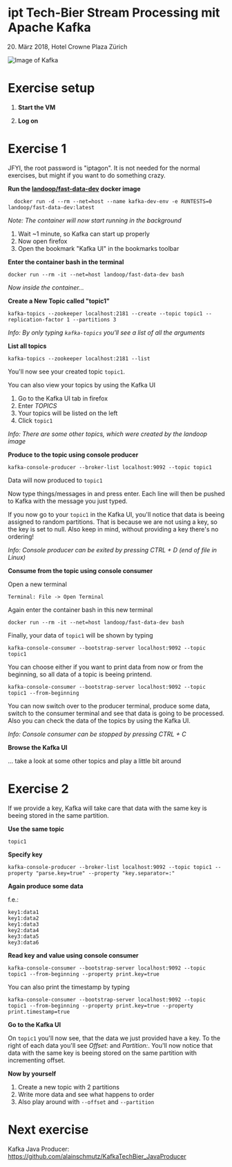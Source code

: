 # ipt Tech-Bier Stream Processing mit Apache Kafka
20. März 2018, Hotel Crowne Plaza Zürich



![Image of Kafka](https://www.codecentric.de/files/2015/12/logo.png)


# Exercise setup

1. **Start the VM**

2. **Log on**

# Exercise 1

JFYI, the root password is "iptagon". It is not needed for the normal exercises, but might if you want to do something crazy.

**Run the [landoop/fast-data-dev](https://github.com/Landoop/fast-data-dev) docker image**

```
  docker run -d --rm --net=host --name kafka-dev-env -e RUNTESTS=0 landoop/fast-data-dev:latest
```

_Note: The container will now start running in the background_

1. Wait ~1 minute, so Kafka can start up properly
1. Now open firefox
1. Open the bookmark "Kafka UI" in the bookmarks toolbar

**Enter the container bash in the terminal**

```
docker run --rm -it --net=host landoop/fast-data-dev bash
```

_Now inside the container..._

**Create a New Topic called "topic1"**
```
kafka-topics --zookeeper localhost:2181 --create --topic topic1 --replication-factor 1 --partitions 3
```
_Info: By only typing `kafka-topics` you'll see a list of all the arguments_

**List all topics**
```
kafka-topics --zookeeper localhost:2181 --list
```
You'll now see your created topic `topic1`.

You can also view your topics by using the Kafka UI

1. Go to the Kafka UI tab in firefox 
1. Enter _TOPICS_
1. Your topics will be listed on the left
1. Click `topic1`

_Info: There are some other topics, which were created by the landoop image_

**Produce to the topic using console producer**
```
kafka-console-producer --broker-list localhost:9092 --topic topic1
```
Data will now produced to `topic1`

Now type things/messages in and press enter. Each line will then be pushed to Kafka with the message you just typed.

If you now go to your `topic1` in the Kafka UI, you'll notice that data is beeing assigned to random partitions. That is because we are not using a key, so the key is set to null. Also keep in mind, without providing a key there's no ordering!

_Info: Console producer can be exited by pressing CTRL + D (end of file in Linux)_

**Consume from the topic using console consumer**

Open a new terminal

`Terminal: File -> Open Terminal`

Again enter the container bash in this new terminal

```
docker run --rm -it --net=host landoop/fast-data-dev bash
```

Finally, your data of `topic1` will be shown by typing

```
kafka-console-consumer --bootstrap-server localhost:9092 --topic topic1
```

You can choose either if you want to print data from now or from the beginning, so all data of a topic is beeing printend.

```
kafka-console-consumer --bootstrap-server localhost:9092 --topic topic1 --from-beginning
```

You can now switch over to the producer terminal, produce some data, switch to the consumer terminal and see that data is going to be processed. Also you can check the data of the topics by using the Kafka UI.

_Info: Console consumer can be stopped by pressing CTRL + C_


**Browse the Kafka UI** 

... take a look at some other topics and play a little bit around 

# Exercise 2

If we provide a key, Kafka will take care that data with the same key is beeing stored in the same partition.

**Use the same topic**

`topic1`

**Specify key**

```
kafka-console-producer --broker-list localhost:9092 --topic topic1 --property "parse.key=true" --property "key.separator=:"
```

**Again produce some data**

f.e.:

```
key1:data1
key1:data2
key1:data3
key2:data4
key3:data5
key3:data6
```

**Read key and value using console consumer**


```
kafka-console-consumer --bootstrap-server localhost:9092 --topic topic1 --from-beginning --property print.key=true
```

You can also print the timestamp by typing

```
kafka-console-consumer --bootstrap-server localhost:9092 --topic topic1 --from-beginning --property print.key=true --property print.timestamp=true
```

**Go to the Kafka UI**

On `topic1` you'll now see, that the data we just provided have a key. To the right of each data you'll see _Offset:_ and _Partition:_. You'll now notice that data with the same key is beeing stored on the same partition with incrementing offset.

**Now by yourself**

1. Create a new topic with 2 partitions
2. Write more data and see what happens to order
3. Also play around with `--offset` and `--partition`

# Next exercise

Kafka Java Producer: https://github.com/alainschmutz/KafkaTechBier_JavaProducer
